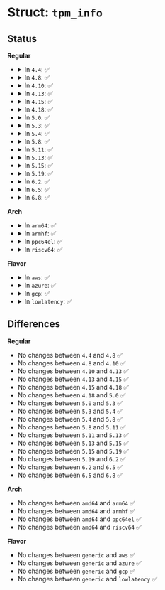 # Struct: <code>tpm_info</code>

## Status
<b>Regular</b>
<ul>
<li>
<details>
<summary>In <code>4.4</code>: ✅</summary>

```c
struct tpm_info {
    struct resource res;
    int irq;
};
```
</details>
</li>
<li>
<details>
<summary>In <code>4.8</code>: ✅</summary>

```c
struct tpm_info {
    struct resource res;
    int irq;
};
```
</details>
</li>
<li>
<details>
<summary>In <code>4.10</code>: ✅</summary>

```c
struct tpm_info {
    struct resource res;
    int irq;
};
```
</details>
</li>
<li>
<details>
<summary>In <code>4.13</code>: ✅</summary>

```c
struct tpm_info {
    struct resource res;
    int irq;
};
```
</details>
</li>
<li>
<details>
<summary>In <code>4.15</code>: ✅</summary>

```c
struct tpm_info {
    struct resource res;
    int irq;
};
```
</details>
</li>
<li>
<details>
<summary>In <code>4.18</code>: ✅</summary>

```c
struct tpm_info {
    struct resource res;
    int irq;
};
```
</details>
</li>
<li>
<details>
<summary>In <code>5.0</code>: ✅</summary>

```c
struct tpm_info {
    struct resource res;
    int irq;
};
```
</details>
</li>
<li>
<details>
<summary>In <code>5.3</code>: ✅</summary>

```c
struct tpm_info {
    struct resource res;
    int irq;
};
```
</details>
</li>
<li>
<details>
<summary>In <code>5.4</code>: ✅</summary>

```c
struct tpm_info {
    struct resource res;
    int irq;
};
```
</details>
</li>
<li>
<details>
<summary>In <code>5.8</code>: ✅</summary>

```c
struct tpm_info {
    struct resource res;
    int irq;
};
```
</details>
</li>
<li>
<details>
<summary>In <code>5.11</code>: ✅</summary>

```c
struct tpm_info {
    struct resource res;
    int irq;
};
```
</details>
</li>
<li>
<details>
<summary>In <code>5.13</code>: ✅</summary>

```c
struct tpm_info {
    struct resource res;
    int irq;
};
```
</details>
</li>
<li>
<details>
<summary>In <code>5.15</code>: ✅</summary>

```c
struct tpm_info {
    struct resource res;
    int irq;
};
```
</details>
</li>
<li>
<details>
<summary>In <code>5.19</code>: ✅</summary>

```c
struct tpm_info {
    struct resource res;
    int irq;
};
```
</details>
</li>
<li>
<details>
<summary>In <code>6.2</code>: ✅</summary>

```c
struct tpm_info {
    struct resource res;
    int irq;
};
```
</details>
</li>
<li>
<details>
<summary>In <code>6.5</code>: ✅</summary>

```c
struct tpm_info {
    struct resource res;
    int irq;
};
```
</details>
</li>
<li>
<details>
<summary>In <code>6.8</code>: ✅</summary>

```c
struct tpm_info {
    struct resource res;
    int irq;
};
```
</details>
</li>
</ul>
<b>Arch</b>
<ul>
<li>
<details>
<summary>In <code>arm64</code>: ✅</summary>

```c
struct tpm_info {
    struct resource res;
    int irq;
};
```
</details>
</li>
<li>
<details>
<summary>In <code>armhf</code>: ✅</summary>

```c
struct tpm_info {
    struct resource res;
    int irq;
};
```
</details>
</li>
<li>
<details>
<summary>In <code>ppc64el</code>: ✅</summary>

```c
struct tpm_info {
    struct resource res;
    int irq;
};
```
</details>
</li>
<li>
<details>
<summary>In <code>riscv64</code>: ✅</summary>

```c
struct tpm_info {
    struct resource res;
    int irq;
};
```
</details>
</li>
</ul>
<b>Flavor</b>
<ul>
<li>
<details>
<summary>In <code>aws</code>: ✅</summary>

```c
struct tpm_info {
    struct resource res;
    int irq;
};
```
</details>
</li>
<li>
<details>
<summary>In <code>azure</code>: ✅</summary>

```c
struct tpm_info {
    struct resource res;
    int irq;
};
```
</details>
</li>
<li>
<details>
<summary>In <code>gcp</code>: ✅</summary>

```c
struct tpm_info {
    struct resource res;
    int irq;
};
```
</details>
</li>
<li>
<details>
<summary>In <code>lowlatency</code>: ✅</summary>

```c
struct tpm_info {
    struct resource res;
    int irq;
};
```
</details>
</li>
</ul>

## Differences
<b>Regular</b>
<ul>
<li>
No changes between <code>4.4</code> and <code>4.8</code> ✅
</li>
<li>
No changes between <code>4.8</code> and <code>4.10</code> ✅
</li>
<li>
No changes between <code>4.10</code> and <code>4.13</code> ✅
</li>
<li>
No changes between <code>4.13</code> and <code>4.15</code> ✅
</li>
<li>
No changes between <code>4.15</code> and <code>4.18</code> ✅
</li>
<li>
No changes between <code>4.18</code> and <code>5.0</code> ✅
</li>
<li>
No changes between <code>5.0</code> and <code>5.3</code> ✅
</li>
<li>
No changes between <code>5.3</code> and <code>5.4</code> ✅
</li>
<li>
No changes between <code>5.4</code> and <code>5.8</code> ✅
</li>
<li>
No changes between <code>5.8</code> and <code>5.11</code> ✅
</li>
<li>
No changes between <code>5.11</code> and <code>5.13</code> ✅
</li>
<li>
No changes between <code>5.13</code> and <code>5.15</code> ✅
</li>
<li>
No changes between <code>5.15</code> and <code>5.19</code> ✅
</li>
<li>
No changes between <code>5.19</code> and <code>6.2</code> ✅
</li>
<li>
No changes between <code>6.2</code> and <code>6.5</code> ✅
</li>
<li>
No changes between <code>6.5</code> and <code>6.8</code> ✅
</li>
</ul>
<b>Arch</b>
<ul>
<li>
No changes between <code>amd64</code> and <code>arm64</code> ✅
</li>
<li>
No changes between <code>amd64</code> and <code>armhf</code> ✅
</li>
<li>
No changes between <code>amd64</code> and <code>ppc64el</code> ✅
</li>
<li>
No changes between <code>amd64</code> and <code>riscv64</code> ✅
</li>
</ul>
<b>Flavor</b>
<ul>
<li>
No changes between <code>generic</code> and <code>aws</code> ✅
</li>
<li>
No changes between <code>generic</code> and <code>azure</code> ✅
</li>
<li>
No changes between <code>generic</code> and <code>gcp</code> ✅
</li>
<li>
No changes between <code>generic</code> and <code>lowlatency</code> ✅
</li>
</ul>
